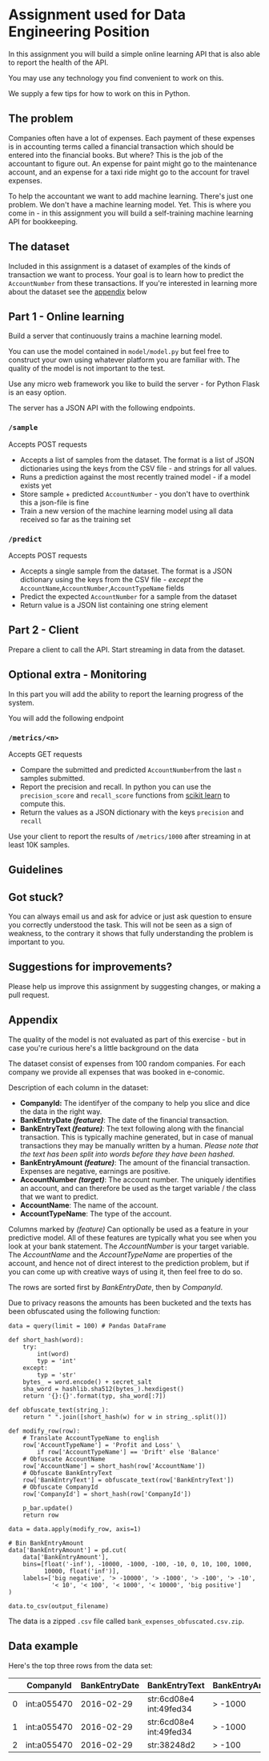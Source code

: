# Assignment used for Data Engineering Position

In this assignment you will build a simple online learning API that is also able to report the health of the API.

You may use any technology you find convenient to work on this. 

We supply a few tips for how to work on this in Python.

## The problem
Companies often have a lot of expenses. Each payment of these expenses is in accounting terms called a financial transaction which should be entered into the financial books. But where? This is the job of the accountant to figure out. An expense for paint might go to the maintenance account, and an expense for a taxi ride might go to the account for travel expenses.

To help the accountant we want to add machine learning. There's just one problem. We don't have a machine learning model. Yet. This is where you come in - in this assignment you will build a self-training machine learning API for bookkeeping. 

## The dataset

Included in this assignment is a dataset of examples of the kinds of transaction we want to process. Your goal is to learn how to predict the `AccountNumber` from these transactions. If you're interested in learning more about the dataset see the [appendix](#Appendix) below

## Part 1 - Online learning

Build a server that continuously trains a machine learning model. 

You can use the model contained in `model/model.py` but feel free to construct your own using whatever platform you are familiar with. The quality of the model is not important to the test. 

Use any micro web framework you like to build the server - for Python Flask is an easy option.

The server has a JSON API with the following endpoints.

### `/sample`
Accepts POST requests

* Accepts a list of samples from the dataset.  The format is a list of JSON dictionaries using the keys from the CSV file - and strings for all values.
* Runs a prediction against the most recently trained model - if a model exists yet
* Store sample + predicted `AccountNumber` - you don't have to overthink this a json-file is fine
* Train a new version of the machine learning model using all data received so far as the training set

### `/predict`
Accepts POST requests

* Accepts a single sample from the dataset. The format is a JSON dictionary using the keys from the CSV file - _except_ the `AccountName`,`AccountNumber`,`AccountTypeName` fields
* Predict the expected `AccountNumber` for a sample from the dataset
* Return value is a JSON list containing one string element

##  Part 2 - Client

Prepare a client to call the API. Start streaming in data from the dataset. 

## Optional extra - Monitoring

In this part you will add the ability to report the learning progress of the system. 

You will add the following endpoint

### `/metrics/<n>`
Accepts GET requests

* Compare the submitted and predicted `AccountNumber`from the last `n` samples submitted.
* Report the precision and recall. In python you can use the `precision_score` and `recall_score` functions from 
[scikit learn](https://scikit-learn.org/stable/modules/classes.html#module-sklearn.metrics) to compute this. 
* Return the values as a JSON dictionary with the keys `precision` and `recall`

Use your client to report the results of `/metrics/1000` after streaming in at least 10K samples.
 
## Guidelines

## Got stuck?
You can always email us and ask for advice or just ask question to ensure you correctly understood the task. This will not be seen as a sign of weakness, to the contrary it shows that fully understanding the problem is important to you.

## Suggestions for improvements?

Please help us improve this assignment by suggesting changes, or making a pull request.

## Appendix

The quality of the model is not evaluated as part of this exercise - but in case you're curious here's a little background on the data

The dataset consist of expenses from 100 random companies. For each company we provide all expenses that was booked in e-conomic.

Description of each column in the dataset:
- __CompanyId:__ The identifyer of the company to help you slice and dice the data in the right way.
- __BankEntryDate *(feature)*__: The date of the financial transaction.
- __BankEntryText *(feature)*__: The text following along with the financial transaction. This is typically machine generated, but in case of manual transactions they may be manually written by a human. _Please note that the text has been split into words before they have been hashed._
- __BankEntryAmount *(feature)*__: The amount of the financial transaction. Expenses are negative, earnings are positive.
- __AccountNumber *(target)*__: The account number. The uniquely identifies an account, and can therefore be used as the target variable / the class that we want to predict.
- __AccountName__: The name of the account.
- __AccountTypeName__: The type of the account.

Columns marked by _(feature)_ Can optionally be used as a feature in your predictive model. All of these features are typically what you see when you look at your bank statement. The _AccountNumber_ is your target variable. The _AccountName_ and the _AccountTypeName_ are properties of the account, and hence not of direct interest to the prediction problem, but if you can come up with creative ways of using it, then feel free to do so.

The rows are sorted first by _BankEntryDate_, then by _CompanyId_.

Due to privacy reasons the amounts has been bucketed and the texts has been obfuscated using the following function:

    data = query(limit = 100) # Pandas DataFrame

    def short_hash(word):
        try:
            int(word)
            typ = 'int'
        except:
            typ = 'str'
        bytes_ = word.encode() + secret_salt
        sha_word = hashlib.sha512(bytes_).hexdigest()
        return '{}:{}'.format(typ, sha_word[:7])

    def obfuscate_text(string_):
        return " ".join([short_hash(w) for w in string_.split()])

    def modify_row(row):
        # Translate AccountTypeName to english
        row['AccountTypeName'] = 'Profit and Loss' \
            if row['AccountTypeName'] == 'Drift' else 'Balance'
        # Obfuscate AccountName
        row['AccountName'] = short_hash(row['AccountName'])
        # Obfuscate BankEntryText
        row['BankEntryText'] = obfuscate_text(row['BankEntryText'])
        # Obfuscate CompanyId
        row['CompanyId'] = short_hash(row['CompanyId'])

        p_bar.update()
        return row

    data = data.apply(modify_row, axis=1)

    # Bin BankEntryAmount
    data['BankEntryAmount'] = pd.cut(
        data['BankEntryAmount'],
        bins=[float('-inf'), -10000, -1000, -100, -10, 0, 10, 100, 1000,
              10000, float('inf')],
        labels=['big negative', '> -10000', '> -1000', '> -100', '> -10',
                '< 10', '< 100', '< 1000', '< 10000', 'big positive']
    )

    data.to_csv(output_filename)

The data is a zipped `.csv` file called `bank_expenses_obfuscated.csv.zip`.

## Data example

Here's the top three rows from the data set:

|   | CompanyId   | BankEntryDate | BankEntryText           | BankEntryAmount | AccountName | AccountNumber | AccountTypeName |
|---|-------------|---------------|-------------------------|-----------------|-------------|---------------|-----------------|
| 0 | int:a055470 | 2016-02-29    | str:6cd08e4 int:49fed34 | > -1000         | str:1e82557 | 9900          | Balance         |
| 1 | int:a055470 | 2016-02-29    | str:6cd08e4 int:49fed34 | > -1000         | str:9ce853c | 3115          | Profit and Loss |
| 2 | int:a055470 | 2016-02-29    | str:38248d2             | > -100          | str:a9f0788 | 2240          | Profit and Loss |

